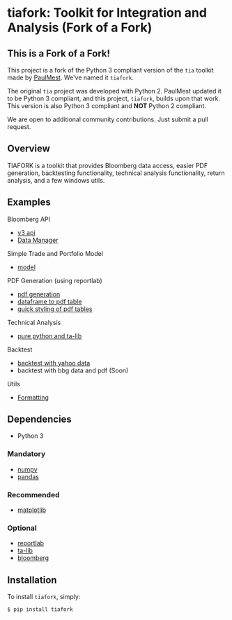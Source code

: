 # tiafork: Toolkit for Integration and Analysis (Fork of a Fork)

## This is a Fork of a Fork!
This project is a fork of the Python 3 compliant version of the `tia` toolkit made by [PaulMest](https://github.com/PaulMest/tia). We've named it `tiafork`.

The original `tia` project was developed with Python 2. PaulMest updated it to be Python 3 compliant, and this project, `tiafork`, builds upon that work. This version is also Python 3 compliant and **NOT** Python 2 compliant.

We are open to additional community contributions. Just submit a pull request.

## Overview
TIAFORK is a toolkit that provides Bloomberg data access, easier PDF generation, backtesting functionality, technical analysis functionality, return analysis, and a few windows utils.

## Examples

Bloomberg API
- [v3 api](http://nbviewer.ipython.org/github/yourusername/tiafork/blob/master/examples/v3api.ipynb)
- [Data Manager](http://nbviewer.ipython.org/github/yourusername/tiafork/blob/master/examples/datamgr.ipynb)

Simple Trade and Portfolio Model
- [model](http://nbviewer.ipython.org/github/yourusername/tiafork/blob/master/examples/model_usage.ipynb)

PDF Generation (using reportlab)
- [pdf generation](http://nbviewer.ipython.org/github/yourusername/tiafork/blob/master/examples/rlab_usage.ipynb)
- [dataframe to pdf table](http://nbviewer.ipython.org/github/yourusername/tiafork/blob/master/examples/rlab_table_example.ipynb)
- [quick styling of pdf tables](http://nbviewer.ipython.org/github/yourusername/tiafork/blob/master/examples/rlab_table_style.ipynb)

Technical Analysis
- [pure python and ta-lib](http://nbviewer.ipython.org/github/yourusername/tiafork/blob/master/examples/ta.ipynb)

Backtest
- [backtest with yahoo data](http://nbviewer.ipython.org/github/yourusername/tiafork/blob/master/examples/backtest.ipynb)
- backtest with bbg data and pdf (Soon)

Utils
- [Formatting](http://nbviewer.ipython.org/github/yourusername/tiafork/blob/master/examples/fmt.ipynb)

## Dependencies
- Python 3

### Mandatory
- [numpy](http://www.numpy.org/)
- [pandas](http://pandas.pydata.org/)

### Recommended
- [matplotlib](http://matplotlib.sourceforge.net)

### Optional
- [reportlab](http://www.reportlab.com/)
- [ta-lib](http://mrjbq7.github.io/ta-lib/)
- [bloomberg](http://www.bloomberglabs.com/api/libraries/)

## Installation
To install `tiafork`, simply:

    $ pip install tiafork
